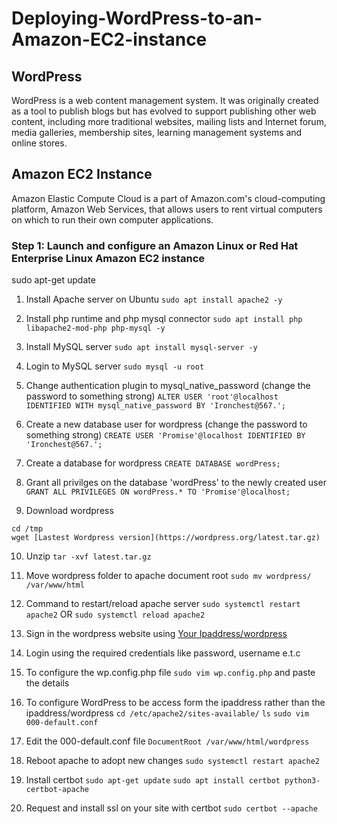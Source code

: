 # Deploying-WordPress-to-an-Amazon-EC2-instance
## WordPress
WordPress is a web content management system. It was originally created as a tool to publish blogs but has evolved to support publishing other web content, including more traditional websites, mailing lists and Internet forum, media galleries, membership sites, learning management systems and online stores.

## Amazon EC2 Instance
Amazon Elastic Compute Cloud is a part of Amazon.com's cloud-computing platform, Amazon Web Services, that allows users to rent virtual computers on which to run their own computer applications.

### Step 1: Launch and configure an Amazon Linux or Red Hat Enterprise Linux Amazon EC2 instance

sudo apt-get update
1. Install Apache server on Ubuntu
`sudo apt install apache2 -y`

2. Install php runtime and php mysql connector
`sudo apt install php libapache2-mod-php php-mysql -y`

3. Install MySQL server
`sudo apt install mysql-server -y`

4. Login to MySQL server
`sudo mysql -u root`

5. Change authentication plugin to mysql_native_password (change the password to something strong)
`ALTER USER 'root'@localhost IDENTIFIED WITH mysql_native_password BY 'Ironchest@567.';`

6. Create a new database user for wordpress (change the password to something strong)
`CREATE USER 'Promise'@localhost IDENTIFIED BY 'Ironchest@567.';`

7. Create a database for wordpress
`CREATE DATABASE wordPress;`

8. Grant all privilges on the database 'wordPress' to the newly created user
`GRANT ALL PRIVILEGES ON wordPress.* TO 'Promise'@localhost;`

9. Download wordpress
```
cd /tmp
wget [Lastest Wordpress version](https://wordpress.org/latest.tar.gz)

```

10. Unzip
`tar -xvf latest.tar.gz`

11. Move wordpress folder to apache document root
`sudo mv wordpress/ /var/www/html`

12. Command to restart/reload apache server
`sudo systemctl restart apache2`
OR
`sudo systemctl reload apache2`

13. Sign in the wordpress website using [Your Ipaddress/wordpress](http://ipaddress/wordpress/)

14. Login using the required credentials like password, username e.t.c

15. To configure the wp.config.php file
`sudo vim wp.config.php` and paste the details

16. To configure WordPress to be access form the ipaddress rather than the ipaddress/wordpress
`cd /etc/apache2/sites-available/`
`ls`
`sudo vim 000-default.conf`

17. Edit the 000-default.conf file
`DocumentRoot /var/www/html/wordpress`

18. Reboot apache to adopt new changes
`sudo systemctl restart apache2`

16. Install certbot
`sudo apt-get update`
`sudo apt install certbot python3-certbot-apache`

17. Request and install ssl on your site with certbot
`sudo certbot --apache`